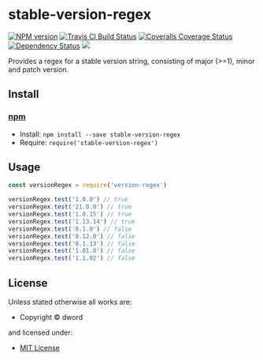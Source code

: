 <!-- TITLE/ -->

<h1>stable-version-regex</h1>

<!-- /TITLE -->


<!-- BADGES/ -->

<span class="badge-npmversion"><a href="https://npmjs.org/package/stable-version-regex" title="View this project on NPM"><img src="https://img.shields.io/npm/v/stable-version-regex.svg" alt="NPM version" /></a></span>
<span class="badge-travisci"><a href="http://travis-ci.org/dword-design/stable-version-regex" title="Check this project's build status on TravisCI"><img src="https://img.shields.io/travis/dword-design/stable-version-regex/master.svg" alt="Travis CI Build Status" /></a></span>
<span class="badge-coveralls"><a href="https://coveralls.io/r/dword-design/stable-version-regex" title="View this project's coverage on Coveralls"><img src="https://img.shields.io/coveralls/dword-design/stable-version-regex.svg" alt="Coveralls Coverage Status" /></a></span>
<span class="badge-daviddm"><a href="https://david-dm.org/dword-design/stable-version-regex" title="View the status of this project's dependencies on DavidDM"><img src="https://img.shields.io/david/dword-design/stable-version-regex.svg" alt="Dependency Status" /></a></span>
<span class="badge-shields"><a href="https://img.shields.io/badge/renovate-enabled-brightgreen.svg"><img src="https://img.shields.io/badge/renovate-enabled-brightgreen.svg" /></a></span>

<!-- /BADGES -->


<!-- DESCRIPTION/ -->

Provides a regex for a stable version string, consisting of major (>=1), minor and patch version.

<!-- /DESCRIPTION -->


<!-- INSTALL/ -->

<h2>Install</h2>

<a href="https://npmjs.com" title="npm is a package manager for javascript"><h3>npm</h3></a>
<ul>
<li>Install: <code>npm install --save stable-version-regex</code></li>
<li>Require: <code>require('stable-version-regex')</code></li>
</ul>

<!-- /INSTALL -->


<h2>Usage</h2>

```js
const versionRegex = require('version-regex')

versionRegex.test('1.0.0') // true
versionRegex.test('21.0.0') // true
versionRegex.test('1.0.15') // true
versionRegex.test('1.13.14') // true
versionRegex.test('0.1.0') // false 
versionRegex.test('0.12.0') // false
versionRegex.test('0.1.13') // false
versionRegex.test('1.01.0') // false
versionRegex.test('1.1.02') // false
```
<!-- LICENSE/ -->

<h2>License</h2>

Unless stated otherwise all works are:

<ul><li>Copyright &copy; dword</li></ul>

and licensed under:

<ul><li><a href="http://spdx.org/licenses/MIT.html">MIT License</a></li></ul>

<!-- /LICENSE -->
